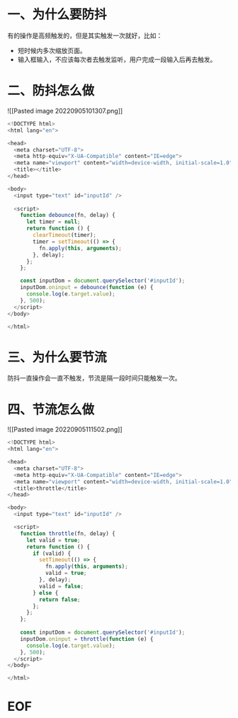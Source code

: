 # 一、为什么要防抖

有的操作是高频触发的，但是其实触发一次就好，比如：
- 短时候内多次缩放页面。
- 输入框输入，不应该每次者去触发监听，用户完成一段输入后再去触发。


# 二、防抖怎么做

![[Pasted image 20220905101307.png]]

```javascript
<!DOCTYPE html>
<html lang="en">

<head>
  <meta charset="UTF-8">
  <meta http-equiv="X-UA-Compatible" content="IE=edge">
  <meta name="viewport" content="width=device-width, initial-scale=1.0">
  <title></title>
</head>

<body>
  <input type="text" id="inputId" />
  
  <script>
    function debounce(fn, delay) {
      let timer = null;
      return function () {
        clearTimeout(timer);
        timer = setTimeout(() => {
          fn.apply(this, arguments);
        }, delay);
      };
    };

    const inputDom = document.querySelector('#inputId');
    inputDom.oninput = debounce(function (e) {
      console.log(e.target.value);
    }, 500);
  </script>
</body>

</html>
```

# 三、为什么要节流

防抖一直操作会一直不触发，节流是隔一段时间只能触发一次。


# 四、节流怎么做

![[Pasted image 20220905111502.png]]

```javascript
<!DOCTYPE html>
<html lang="en">

<head>
  <meta charset="UTF-8">
  <meta http-equiv="X-UA-Compatible" content="IE=edge">
  <meta name="viewport" content="width=device-width, initial-scale=1.0">
  <title>throttle</title>
</head>

<body>
  <input type="text" id="inputId" />

  <script>
    function throttle(fn, delay) {
      let valid = true;
      return function () {
        if (valid) {
          setTimeout(() => {
            fn.apply(this, arguments);
            valid = true;
          }, delay);
          valid = false;
        } else {
          return false;
        };
      };
    };
    
    const inputDom = document.querySelector('#inputId');
    inputDom.oninput = throttle(function (e) {
      console.log(e.target.value);
    }, 500);
  </script>
</body>

</html>
```


# EOF
